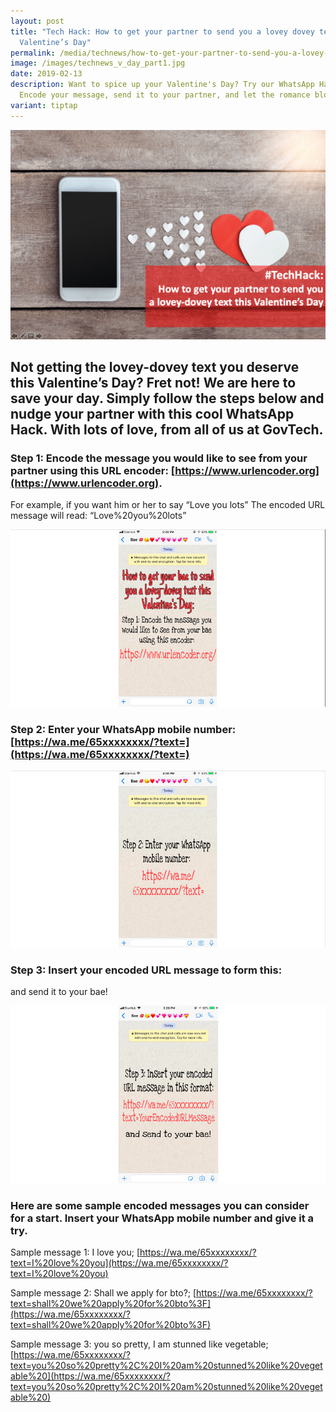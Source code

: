 ```yaml
---
layout: post
title: "Tech Hack: How to get your partner to send you a lovey dovey text this
  Valentine’s Day"
permalink: /media/technews/how-to-get-your-partner-to-send-you-a-lovey-dovey-text/
image: /images/technews_v_day_part1.jpg
date: 2019-02-13
description: Want to spice up your Valentine's Day? Try our WhatsApp Hack!
  Encode your message, send it to your partner, and let the romance blossom. 💌
variant: tiptap
---
```

![How to get your partner to send you a lovey-dovey text this Valentine’s Day](/images/technews/technews-v-day-part1.png)

Not getting the lovey-dovey text you deserve this Valentine’s Day? Fret not! We are here to save your day. Simply follow the steps below and nudge your partner with this cool WhatsApp Hack. With lots of love, from all of us at GovTech. 
---

### **Step 1: Encode the message you would like to see from your partner using this URL encoder: [https://www.urlencoder.org](https://www.urlencoder.org).** 

For example, if you want him or her to say “Love you lots” The encoded URL message will read: “Love%20you%20lots” 

![How to get your partner to send you a lovey-dovey text this Valentine’s Day](/images/technews/technews-v-day-part2.png)

### **Step 2: Enter your WhatsApp mobile number: [https://wa.me/65xxxxxxxx/?text=](https://wa.me/65xxxxxxxx/?text=)**

![How to get your partner to send you a lovey-dovey text this Valentine’s Day](/images/technews/technews-v-day-part3.png)

### **Step 3: Insert your encoded URL message to form this:**

 and send it to your bae!

![How to get your partner to send you a lovey-dovey text this Valentine’s Day](/images/technews/technews-v-day-part4.png)

### **Here are some sample encoded messages you can consider for a start. Insert your WhatsApp mobile number and give it a try.**

Sample message 1: I love you;
[https://wa.me/65xxxxxxxx/?text=I%20love%20you](https://wa.me/65xxxxxxxx/?text=I%20love%20you)

Sample message 2: Shall we apply for bto?; 
[https://wa.me/65xxxxxxxx/?text=shall%20we%20apply%20for%20bto%3F](https://wa.me/65xxxxxxxx/?text=shall%20we%20apply%20for%20bto%3F)

Sample message 3: you so pretty, I am stunned like vegetable; 
[https://wa.me/65xxxxxxxx/?text=you%20so%20pretty%2C%20I%20am%20stunned%20like%20vegetable%20](https://wa.me/65xxxxxxxx/?text=you%20so%20pretty%2C%20I%20am%20stunned%20like%20vegetable%20)